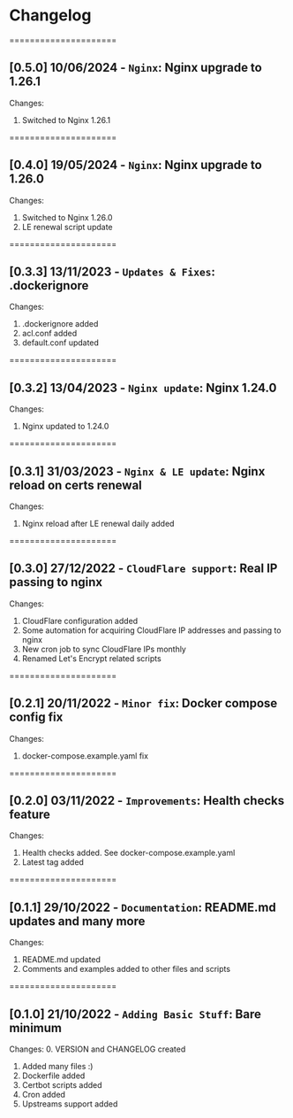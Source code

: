 
# Changelog

=====================
## [0.5.0] 10/06/2024 - `Nginx`: Nginx upgrade to 1.26.1

Changes:
1. Switched to Nginx 1.26.1

=====================
## [0.4.0] 19/05/2024 - `Nginx`: Nginx upgrade to 1.26.0

Changes:
1. Switched to Nginx 1.26.0
2. LE renewal script update

=====================
## [0.3.3] 13/11/2023 - `Updates & Fixes`: .dockerignore

Changes:
1. .dockerignore added
2. acl.conf added
3. default.conf updated

=====================
## [0.3.2] 13/04/2023 - `Nginx update`: Nginx 1.24.0

Changes:
1. Nginx updated to 1.24.0

=====================
## [0.3.1] 31/03/2023 - `Nginx & LE update`: Nginx reload on certs renewal

Changes:
1. Nginx reload after LE renewal daily added

=====================
## [0.3.0] 27/12/2022 - `CloudFlare support`: Real IP passing to nginx

Changes:
1. CloudFlare configuration added
2. Some automation for acquiring CloudFlare IP addresses and passing to nginx
3. New cron job to sync CloudFlare IPs monthly
4. Renamed Let's Encrypt related scripts

=====================
## [0.2.1] 20/11/2022 - `Minor fix`: Docker compose config fix

Changes:
1. docker-compose.example.yaml fix

=====================
## [0.2.0] 03/11/2022 - `Improvements`: Health checks feature

Changes:
1. Health checks added. See docker-compose.example.yaml
2. Latest tag added

=====================
## [0.1.1] 29/10/2022 - `Documentation`: README.md updates and many more

Changes:
1. README.md updated
2. Comments and examples added to other files and scripts

=====================
## [0.1.0] 21/10/2022 - `Adding Basic Stuff`: Bare minimum

Changes:
0. VERSION and CHANGELOG created
1. Added many files :)
2. Dockerfile added
3. Certbot scripts added
4. Cron added
5. Upstreams support added
